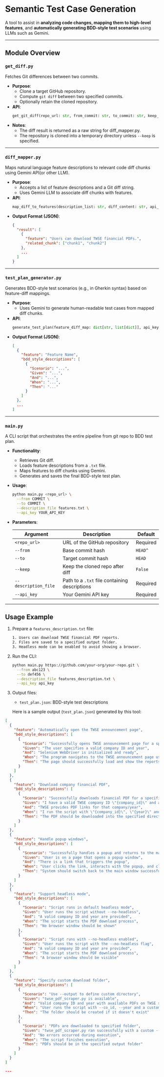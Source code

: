 #  Semantic Test Case Generation

A tool to assist in **analyzing code changes, mapping them to high-level features**, and **automatically generating BDD-style test scenarios** using LLMs such as Gemini.

---

## Module Overview

### `get_diff.py`
Fetches Git differences between two commits.

- **Purpose**:
  - Clone a target GitHub repository.
  - Compute `git diff` between two specified commits.
  - Optionally retain the cloned repository.
- **API**:
  ```python
  get_git_diff(repo_url: str, from_commit: str, to_commit: str, keep_repo: bool) -> str
  ```
- **Notes**:
  - The diff result is returned as a raw string for diff_mapper.py.
  - The repository is cloned into a temporary directory unless `--keep` is specified.

---

### `diff_mapper.py`
Maps natural language feature descriptions to relevant code diff chunks using Gemini API(or other LLM).

- **Purpose**:
  - Accepts a list of feature descriptions and a Git diff string.
  - Uses Gemini LLM to associate diff chunks with features.
- **API**:
  ```python
  map_diff_to_features(description_list: str, diff_content: str, api_key: str) -> dict
  ```
- **Output Format (JSON)**:
  ```json
  {
    "result": [
      {
        "feature": "Users can download TWSE financial PDFs.",
        "related_chunk": ["chunk1", "chunk2"]
      },
      ...
    ]
  }
  ```

---

### `test_plan_generator.py`
Generates BDD-style test scenarios (e.g., in Gherkin syntax) based on feature-diff mappings.

- **Purpose**:
  - Uses Gemini to generate human-readable test cases from mapped diff chunks.
- **API**:
  ```python
  generate_test_plan(feature_diff_map: dict[str, list[dict]], api_key: str) -> list
  ```
- **Output Format (JSON)**:
  ```json
  [
    {
      "feature": "Feature Name",
      "bdd_style_descriptions": [
        {
          "Scenario": "...",
          "Given": "...",
          "And": "...",
          "When": "...",
          "Then": "..."
        }
      ]
    },
    ...
  ]
  ```

---

### `main.py`
A CLI script that orchestrates the entire pipeline from git repo to BDD test plan.

- **Functionality**:
  - Retrieves Git diff.
  - Loads feature descriptions from a `.txt` file.
  - Maps features to diff chunks using Gemini.
  - Generates and saves the final BDD-style test plan.
- **Usage**:
  ```bash
  python main.py <repo_url> \
    --from COMMIT \
    --to COMMIT \
    --description_file features.txt \
    --api_key YOUR_API_KEY
  ```
- **Parameters**:

  | Argument              | Description                                 | Default   |
  |-----------------------|---------------------------------------------|-----------|
  | `<repo_url>`          | URL of the GitHub repository                | Required  |
  | `--from`              | Base commit hash                            | `HEAD^`   |
  | `--to`                | Target commit hash                          | `HEAD`    |
  | `--keep`              | Keep the cloned repo after diff             | `False`   |
  | `--description_file`  | Path to a `.txt` file containing descriptions | Required |
  | `--api_key`           | Your Gemini API key                         | Required  |

---

## Usage Example

1. Prepare a `features_description.txt` file:

    ```txt
    1. Users can download TWSE financial PDF reports.
    2. Files are saved to a specified output folder.
    3. Headless mode can be enabled to avoid showing a browser.
    ```

2. Run the CLI:

    ```bash
    python main.py https://github.com/your-org/your-repo.git \
      --from abc123 \
      --to def456 \
      --description_file features_description.txt \
      --api_key api_key
    ```

3. Output files:

    - `test_plan.json`: BDD-style test descriptions

    Here is a sample output (`test_plan.json`) generated by this tool:

```json
[
  {
    "feature": "Automatically open the TWSE announcement page",
    "bdd_style_descriptions": [
      {
        "Scenario": "Successfully opens TWSE announcement page for a specific company and year",
        "Given": "The user specifies a valid company ID and year",
        "And": "Selenium WebDriver is initialized and ready",
        "When": "The program navigates to the TWSE announcement page using Selenium",
        "Then": "The page should successfully load and show the reports for that company and year"
      }
    ]
  },
  {
    "feature": "Download company financial PDF",
    "bdd_style_descriptions": [
      {
        "Scenario": "Successfully downloads financial PDF for a specific company and year",
        "Given": "I have a valid TWSE company ID \"{company_id}\" and a valid ROC year \"{year}\"",
        "And": "TWSE provides PDF links for that company/year",
        "When": "I run the script with \"{company_id}\", \"{year}\" and specify \"{output_dir}\"",
        "Then": "The PDF should be downloaded into the specified directory"
      }
    ]
  },
  {
    "feature": "Handle popup windows",
    "bdd_style_descriptions": [
      {
        "Scenario": "Successfully handles a popup and returns to the main window",
        "Given": "User is on a page that opens a popup window",
        "And": "There is a link that triggers the popup",
        "When": "User clicks the link, interacts with the popup, and closes it",
        "Then": "System should switch back to the main window successfully"
      }
    ]
  },
  {
    "feature": "Support headless mode",
    "bdd_style_descriptions": [
      {
        "Scenario": "Script runs in default headless mode",
        "Given": "User runs the script without --no-headless",
        "And": "A valid company ID and year are provided",
        "When": "The script starts the PDF download process",
        "Then": "No browser window should be shown"
      },
      {
        "Scenario": "Script runs with --no-headless enabled",
        "Given": "User runs the script with the --no-headless flag",
        "And": "A valid company ID and year are provided",
        "When": "The script starts the PDF download process",
        "Then": "A browser window should be visible"
      }
    ]
  },
  {
    "feature": "Specify custom download folder",
    "bdd_style_descriptions": [
      {
        "Scenario": "Use --output to define custom directory",
        "Given": "twse_pdf_scraper.py is available",
        "And": "Valid company ID and year with available PDFs on TWSE site",
        "When": "User runs the script with --co_id, --year and a custom --output folder",
        "Then": "The folder should be created if it doesn't exist"
      },
      {
        "Scenario": "PDFs are downloaded to specified folder",
        "Given": "twse_pdf_scraper.py ran successfully with a custom --output folder",
        "And": "No errors occurred during execution",
        "When": "The script finishes execution",
        "Then": "PDFs should be in the specified output folder"
      }
    ]
  }
]

---
